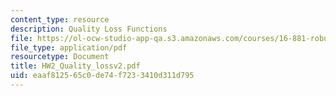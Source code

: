 ```yaml
---
content_type: resource
description: Quality Loss Functions
file: https://ol-ocw-studio-app-qa.s3.amazonaws.com/courses/16-881-robust-system-design-summer-1998/eaaf812565c0de74f7233410d311d795_HW2_Quality_lossv2.pdf
file_type: application/pdf
resourcetype: Document
title: HW2_Quality_lossv2.pdf
uid: eaaf8125-65c0-de74-f723-3410d311d795
---
```

